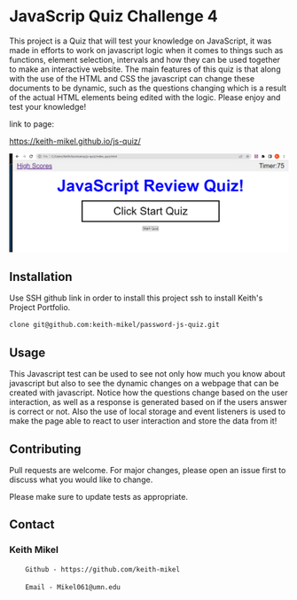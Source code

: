 # JavaScrip Quiz Challenge 4

This project is a Quiz that will test your knowledge on JavaScript, it was made in efforts to work on javascript logic when it comes to things such as functions, element selection, intervals and how they can be used together to make an interactive website. The main features of this quiz is that along with the use of the HTML and CSS the javascript can change these documents to be dynamic, such as the questions changing which is a result of the actual HTML elements being edited with the logic. Please enjoy and test your knowledge!

link to page:

https://keith-mikel.github.io/js-quiz/

![alt text](./assets/images/javascript%20quiz.png)


## Installation

Use SSH github link in order to install this project ssh to install Keith's Project Portfolio.

```bash
clone git@github.com:keith-mikel/password-js-quiz.git
```

## Usage

This Javascript test can be used to see not only how much you know about javascript but also to see the dynamic changes on a webpage that can be created with javascript. Notice how the questions change based on the user interaction, as well as a response is generated based on if the users answer is correct or not. Also the use of local storage and event listeners is used to make the page able to react to user interaction and store the data from it!

## Contributing

Pull requests are welcome. For major changes, please open an issue first
to discuss what you would like to change.

Please make sure to update tests as appropriate.


## Contact

### Keith Mikel 

        Github - https://github.com/keith-mikel

        Email - Mikel061@umn.edu
